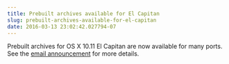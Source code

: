 ```yaml
---
title: Prebuilt archives available for El Capitan
slug: prebuilt-archives-available-for-el-capitan
date: 2016-03-13 23:02:42.027794-07
---
```


Prebuilt archives for OS X 10.11 El Capitan are now available for many ports. See the [email announcement](https://lists.macosforge.org/pipermail/macports-announce/2016-March/000034.html) for more details.
